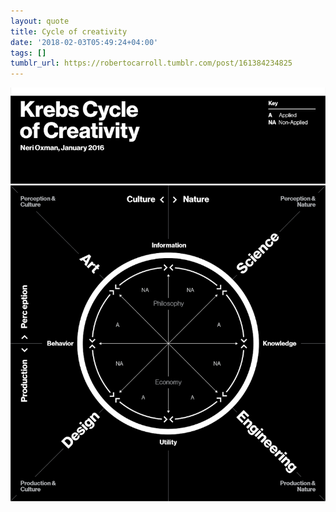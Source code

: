 ```yaml
---
layout: quote
title: Cycle of creativity
date: '2018-02-03T05:49:24+04:00'
tags: []
tumblr_url: https://robertocarroll.tumblr.com/post/161384234825
---
```

<img src="/images/quotes/tumblr_oqytycbX4i1u0ytjpo1_1280.png"/><br/>
